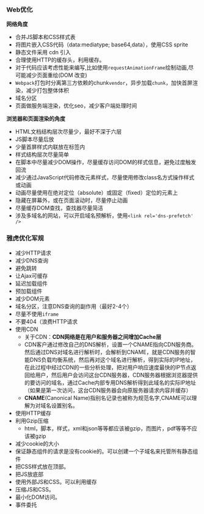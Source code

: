 ### Web优化

**网络角度**

- 合并JS脚本和CSS样式表
- 将图片嵌入CSS代码（data:mediatype; base64,data），使用CSS sprite
- 静态文件采用 cdn 引入
- 合理使用HTTP的缓存头，利用缓存。
- 对于代码应该考虑性能来编写,比如使用`requestAnimationFrame`绘制动画,尽可能减少页面重绘(DOM 改变)
- `Webpack`打包时分离第三方依赖的chunk`vendor`，异步加载`chunk`，加快首屏渲染，减少打包整体体积
- 域名分区
- 页面做服务端渲染，优化seo，减少客户端处理时间



**浏览器和页面渲染的角度**

- HTML文档结构层次尽量少，最好不深于六层
- JS脚本尽量后放
- 少量首屏样式内联放在标签内
- 样式结构层次尽量简单
- 在脚本中尽量减少DOM操作，尽量缓存访问DOM的样式信息，避免过度触发回流
- 减少通过JavaScript代码修改元素样式，尽量使用修改class名方式操作样式或动画
- 动画尽量使用在绝对定位（absolute）或固定（fixed）定位的元素上
- 隐藏在屏幕外，或在页面滚动时，尽量停止动画
- 尽量缓存DOM查找，查找器尽量简洁
- 涉及多域名的网站，可以开启域名预解析，使用`<link rel='dns-prefetch' />`





### 雅虎优化军规

- 减少HTTP请求
- 减少DNS查询
- 避免跳转
- 让Ajax可缓存
- 延迟加载组件
- 预加载组件
- 减少DOM元素
- 域名分区，注意DNS查询的副作用（最好2-4个）
- 尽量不使用`iframe`
- 不要404（浪费HTTP请求
- 使用CDN
  - 关于CDN：**CDN网络是在用户和服务器之间增加Cache层**
  - CDN客户通过修改自己的DNS解析，设置一个CNAME指向CDN服务商。然后通过DNS对域名进行解析时，会解析到CNAME，就是CDN服务的智能DNS负载均衡系统，然后再对这个域名进行解析，得到实际的IP地址，在此过程中经过CDN的一些分析处理，把对用户响应速度最快的IP节点返回给用户，然后用户会访问这台CDN服务器，CDN服务器根据浏览器提供的要访问的域名，通过Cache内部专用DNS解析得到此域名的实际IP地址（如果是第一次访问，这台CDN服务器会向原服务器请求内容并缓存）
  - **CNAME**(Canonical Name)指别名记录也被称为规范名字,CNAME可以理解为对域名设置别名。
- 使用HTTP缓存
- 利用Gzip压缩
  - html，脚本，样式，xml和json等等都应该被gzip，而图片，pdf等等不应该被gzip
- 减少cookie的大小
- 保证静态组件的请求是没有cookie的。可以创建一个子域名来托管所有静态组件
- 把CSS样式放在顶部。
- 把JS放底部
- 使用外部JS和CSS。可以利用缓存
- 压缩JS和CSS。
- 最小化DOM访问。
- 事件委托
